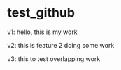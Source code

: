 # test_github

v1: hello, this is my work

v2: this is feature 2 doing some work

v3: this to test overlapping work
